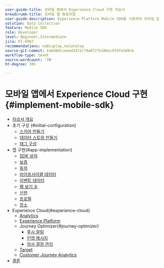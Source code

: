 ```yaml
---
user-guide-title: 모바일 앱에서 Experience Cloud 구현 자습서
breadcrumb-title: 모바일 앱 튜토리얼
user-guide-description: Experience Platform Mobile SDK를 사용하여 모바일 앱에서 Adobe Experience Cloud 애플리케이션을 구현하는 방법을 알아봅니다.
solution: Data Collection
feature: Mobile SDK
role: Developer
level: Beginner,Intermediate
jira: KT-6987
recommendations: noDisplay,noCatalog
source-git-commit: 6a6d8dcceead2421c79a0727e18bec97dfe3d9cb
workflow-type: tm+mt
source-wordcount: '78'
ht-degree: 30%

---
```



# 모바일 앱에서 Experience Cloud 구현 {#implement-mobile-sdk}

+ [자습서 개요](overview.md)
+ 초기 구성 {#initial-configuration}
   + [스키마 만들기](create-schema.md)
   + [데이터 스트림 만들기](create-datastream.md)
   + [태그 구성](configure-tags.md)
+ 앱 구현{#app-implementation}
   + [SDK 설치](install-sdks.md)
   + [보증](assurance.md)
   + [동의](consent.md)
   + [라이프사이클 데이터](lifecycle-data.md)
   + [이벤트 데이터](events.md)
   + [웹 보기 수](web-views.md)
   + [신원](identity.md)
   + [프로필](profile.md)
   + [장소](places.md)
+ Experience Cloud{#experience-cloud}
   + [Analytics](analytics.md)
   + [Experience Platform](platform.md)
   + Journey Optimizer{#journey-optimizer}
      + [푸시 알림](journey-optimizer-push.md)
      + [인앱 메시지](journey-optimizer-inapp.md)
      + [의사 결정 관리](journey-optimizer-offers.md)
   + [Target](target.md)
   + [Customer Journey Analytics](customer-journey-analytics.md)
+ [결론](conclusion.md)

